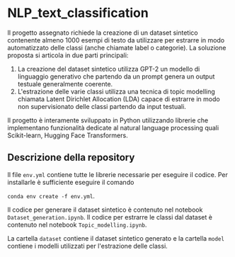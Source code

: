 # NLP_text_classification

Il progetto assegnato richiede la creazione di un dataset sintetico contenente almeno $1000$ esempi di testo da utilizzare per estrarre in modo automatizzato delle classi (anche chiamate label o categorie). 
La soluzione proposta si articola in due parti principali:
1. La creazione del dataset sintetico utilizza GPT-2 un modello di linguaggio generativo che partendo da un prompt genera un output testuale generalmente coerente.
2. L'estrazione delle varie classi utilizza una tecnica di topic modelling chiamata Latent Dirichlet Allocation (LDA) capace di estrarre in modo non supervisionato delle classi partendo da input testuali. 

Il progetto è interamente sviluppato in Python utilizzando librerie che implementano funzionalità dedicate al natural language processing quali Scikit-learn, Hugging Face Transformers. 

## Descrizione della repository

Il file `env.yml` contiene tutte le librerie necessarie per eseguire il codice. Per installarle è sufficiente eseguire il comando 

`conda env create -f env.yml`.

Il codice per generare il dataset sintetico è contenuto nel notebook `Dataset_generation.ipynb`. Il codice per estrarre le classi dal dataset è contenuto nel notebook `Topic_modelling.ipynb`.

La cartella `dataset` contiene il dataset sintetico generato e la cartella `model` contiene i modelli utilizzati per l'estrazione delle classi.